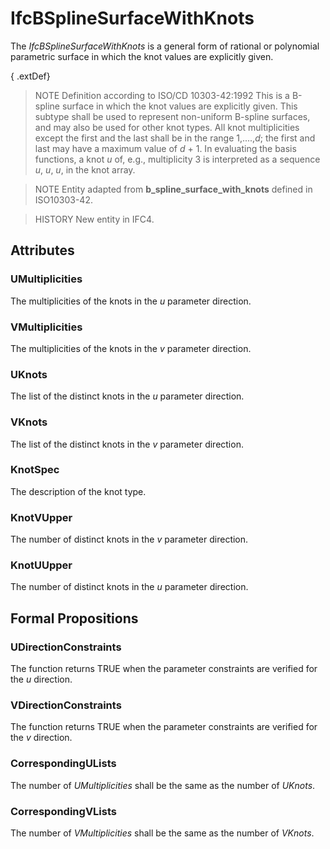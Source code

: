# IfcBSplineSurfaceWithKnots

The _IfcBSplineSurfaceWithKnots_ is a general form of rational or polynomial parametric surface in which the knot values are explicitly given.

{ .extDef}
> NOTE Definition according to ISO/CD 10303-42:1992
> This is a B-spline surface in which the knot values are explicitly given. This subtype shall be used to represent non-uniform B-spline surfaces, and may also be used for other knot types.
> All knot multiplicities except the first and the last shall be in the range 1,....,_d_; the first and last may have a maximum value of _d_ + 1. In evaluating the basis functions, a knot _u_ of, e.g., multiplicity 3 is interpreted as a sequence _u_, _u_, _u_, in the knot array.

> NOTE Entity adapted from **b_spline_surface_with_knots** defined in ISO10303-42.

> HISTORY New entity in IFC4.

## Attributes

### UMultiplicities
The multiplicities of the knots in the _u_ parameter direction.

### VMultiplicities
The multiplicities of the knots in the _v_ parameter direction.

### UKnots
The list of the distinct knots in the _u_ parameter direction.

### VKnots
The list of the distinct knots in the _v_ parameter direction.

### KnotSpec
The description of the knot type.

### KnotVUpper
The number of distinct knots in the _v_ parameter direction.

### KnotUUpper
The number of distinct knots in the _u_ parameter direction.

## Formal Propositions

### UDirectionConstraints
The function returns TRUE when the parameter constraints are verified for the _u_ direction.

### VDirectionConstraints
The function returns TRUE when the parameter constraints are verified for the _v_ direction.

### CorrespondingULists
The number of _UMultiplicities_ shall be the same as the number of _UKnots_.

### CorrespondingVLists
The number of _VMultiplicities_ shall be the same as the number of _VKnots_.
